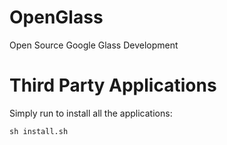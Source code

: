 OpenGlass
=========

Open Source Google Glass Development


Third Party Applications
===========

Simply run to install all the applications:

    sh install.sh